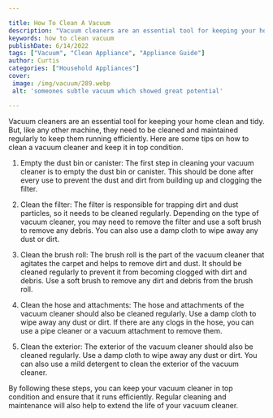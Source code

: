 ```yaml
---

title: How To Clean A Vacuum
description: "Vacuum cleaners are an essential tool for keeping your home clean and tidy. But, like any other machine, they need to be cleaned a...learn more about it now"
keywords: how to clean vacuum
publishDate: 6/14/2022
tags: ["Vacuum", "Clean Appliance", "Appliance Guide"]
author: Curtis
categories: ["Household Appliances"]
cover: 
 image: /img/vacuum/289.webp
 alt: 'someones subtle vacuum which showed great potential'

---
```


Vacuum cleaners are an essential tool for keeping your home clean and tidy. But, like any other machine, they need to be cleaned and maintained regularly to keep them running efficiently. Here are some tips on how to clean a vacuum cleaner and keep it in top condition.

1. Empty the dust bin or canister: The first step in cleaning your vacuum cleaner is to empty the dust bin or canister. This should be done after every use to prevent the dust and dirt from building up and clogging the filter.

2. Clean the filter: The filter is responsible for trapping dirt and dust particles, so it needs to be cleaned regularly. Depending on the type of vacuum cleaner, you may need to remove the filter and use a soft brush to remove any debris. You can also use a damp cloth to wipe away any dust or dirt.

3. Clean the brush roll: The brush roll is the part of the vacuum cleaner that agitates the carpet and helps to remove dirt and dust. It should be cleaned regularly to prevent it from becoming clogged with dirt and debris. Use a soft brush to remove any dirt and debris from the brush roll.

4. Clean the hose and attachments: The hose and attachments of the vacuum cleaner should also be cleaned regularly. Use a damp cloth to wipe away any dust or dirt. If there are any clogs in the hose, you can use a pipe cleaner or a vacuum attachment to remove them.

5. Clean the exterior: The exterior of the vacuum cleaner should also be cleaned regularly. Use a damp cloth to wipe away any dust or dirt. You can also use a mild detergent to clean the exterior of the vacuum cleaner.

By following these steps, you can keep your vacuum cleaner in top condition and ensure that it runs efficiently. Regular cleaning and maintenance will also help to extend the life of your vacuum cleaner.
